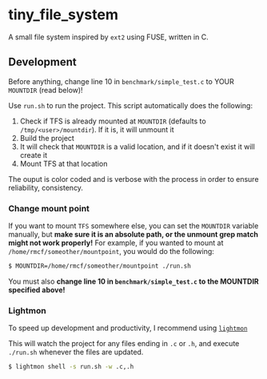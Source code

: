 # tiny_file_system
A small file system inspired by `ext2` using FUSE, written in C.

## Development

Before anything, change line 10 in `benchmark/simple_test.c` to YOUR `MOUNTDIR` (read below)!

Use `run.sh` to run the project. This script automatically does the following:
1. Check if TFS is already mounted at `MOUNTDIR` (defaults to `/tmp/<user>/mountdir`). If it is, it will unmount it
2. Build the project
3. It will check that `MOUNTDIR` is a valid location, and if it doesn't exist it will create it
4. Mount TFS at that location

The ouput is color coded and is verbose with the process in order to ensure reliability, consistency.

### Change mount point
If you want to mount `TFS` somewhere else, you can set the `MOUNTDIR` variable manually, but **make sure it is an absolute path, or the unmount grep match might not work properly!**
For example, if you wanted to mount at `/home/rmcf/someother/mountpoint`, you would do the following:
```bash
$ MOUNTDIR=/home/rmcf/someother/mountpoint ./run.sh
```

You must also **change line 10 in `benchmark/simple_test.c` to the MOUNTDIR specified above!**

### Lightmon
To speed up development and productivity, I recommend using [`lightmon`](https://github.com/reaganmcf/lightmon)

This will watch the project for any files ending in `.c` or `.h`, and execute `./run.sh` whenever the files are updated.
```bash
$ lightmon shell -s run.sh -w .c,.h
```
